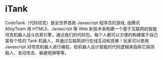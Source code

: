 iTank
=====

CodeTank（代码坦克）是全世界首款 Javascript 程序员的游戏, 由腾讯 AlloyTeam 用 HTML5、Javascript 等 Web 新技术来构建一个基于互联网的智能坦克机器人战斗仿真引擎，通过我们的代码包，每个人都可以方便的构建属于自己富有个性的 Tank 机器人，并通过互联网进行在线互动和竞赛！玩家可以使用 Javascript 对坦克机器人进行编程，给机器人设计智能的代码逻辑来指挥它探测敌人、发动攻击、躲避炮弹等等。